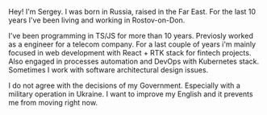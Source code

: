 Hey! I'm Sergey. I was born in Russia, raised in the Far East. For the last 10 years I've been living and working in Rostov-on-Don.

I've been programming in TS/JS for more than 10 years. Previosly worked as a engineer for a telecom company.
For a last couple of years i'm mainly focused in web development with React + RTK stack for fintech projects. 
Also engaged in processes automation and DevOps with Kubernetes stack.
Sometimes I work with software architectural design issues.

I do not agree with the decisions of my Government. Especially with a military operation in Ukraine.
I want to improve my English and it prevents me from moving right now.
